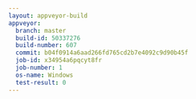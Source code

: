 ```yaml
---
layout: appveyor-build
appveyor:
  branch: master
  build-id: 50337276
  build-number: 607
  commit: b04f0914a6aad266fd765cd2b7e4092c9d90b45f
  job-id: x34954a6pqcyt8fr
  job-number: 1
  os-name: Windows
  test-result: 0
---
```

